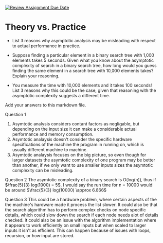 [![Review Assignment Due Date](https://classroom.github.com/assets/deadline-readme-button-24ddc0f5d75046c5622901739e7c5dd533143b0c8e959d652212380cedb1ea36.svg)](https://classroom.github.com/a/FgMJElkj)
# Theory vs. Practice

- List 3 reasons why asymptotic analysis may be misleading with respect to
  actual performance in practice.

- Suppose finding a particular element in a binary search tree with 1,000
  elements takes 5 seconds. Given what you know about the asymptotic complexity
  of search in a binary search tree, how long would you guess finding the same
  element in a search tree with 10,000 elements takes? Explain your reasoning.

- You measure the time with 10,000 elements and it takes 100 seconds! List 3
  reasons why this could be the case, given that reasoning with the asymptotic
  complexity suggests a different time.

Add your answers to this markdown file.

Question 1
1) Asymtotic analysis considers contant factors as negligable, but depending on the input size it can make a considerable actual performance and memory consumption.
2) Asymtotic analaysis doesn't consider the specific hardware specifications of the machine the program in running on, which is usually different machine to machine.
3) Asymtotic analaysis focuses on the big picture, so even though for larger datasets the asymtotic complexity of one program may be better than another, if we only want to use smaller inputs sizes the asymtotic complexity can be misleading. 

Question 2
The asymtotic complexity of a binary search is O(log(n)), thus if $\frac{5}{3} log(1000) = 5$, I would say the run time for n = 10000 would be around $\frac{5}{3} log(10000) \approx 6.666$

Question 3
This could be a hardware problem, where certain aspects of the the machine's hardware made it process the list slower. It could also be that the search algorithm has to perform complex checks on node specific details, which could slow down the search if each node needs alot of details checked. It could also be an issue with the algorithm implementation where it appears to work efficiently on small inputs but when scaled to larger inputs it isn't as efficient. This can happen because of issues with loops, recursion, or how input are stored. 
